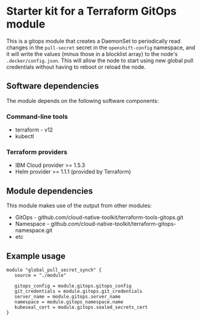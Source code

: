 # Starter kit for a Terraform GitOps module

This is a gitops module that creates a DaemonSet to periodically read changes in the `pull-secret` secret in the `openshift-config` namespace, and it will write the values (minus those in a blocklist array) to the node's `.docker/config.json`.  This will allow the node to start using new global pull credentials without having to reboot or reload the node.

## Software dependencies

The module depends on the following software components:

### Command-line tools

- terraform - v12
- kubectl

### Terraform providers

- IBM Cloud provider >= 1.5.3
- Helm provider >= 1.1.1 (provided by Terraform)

## Module dependencies

This module makes use of the output from other modules:

- GitOps - github.com/cloud-native-toolkit/terraform-tools-gitops.git
- Namespace - github.com/cloud-native-toolkit/terraform-gitops-namespace.git
- etc

## Example usage

```hcl-terraform
module "global_pull_secret_synch" {
   source = "./module"

   gitops_config = module.gitops.gitops_config
   git_credentials = module.gitops.git_credentials
   server_name = module.gitops.server_name
   namespace = module.gitops_namespace.name
   kubeseal_cert = module.gitops.sealed_secrets_cert
}
```